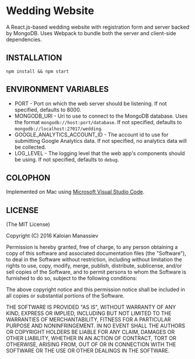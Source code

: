 # Wedding Website

A React.js-based wedding website with registration form and server backed by MongoDB. Uses Webpack to
bundle both the server and client-side dependencies.

## INSTALLATION

```
npm install && npm start
```

## ENVIRONMENT VARIABLES

* PORT - Port on which the web server should be listening. If not specified, defaults to 8000.
* MONGODB_URI - Uri to use to connect to the MongoDB database. Uses the format ```mongodb://host:port/database```. If not
                specified, defaults to ```mongodb://localhost:27017/wedding```.
* GOOGLE_ANALYTICS_ACCOUNT_ID - The account id to use for submitting Google Analytics data. If not specified, no analytics data
                will be collected.
* LOG_LEVEL - The logging level that the web app's components should be using. If not specified, defaults to ```debug```.

## COLOPHON

Implemented on Mac using [Microsoft Visual Studio Code](https://code.visualstudio.com/).

## LICENSE

(The MIT License)

Copyright (C) 2016 Kaloian Manassiev

Permission is hereby granted, free of charge, to any person obtaining a
copy of this software and associated documentation files (the "Software"),
to deal in the Software without restriction, including without
limitation the rights to use, copy, modify, merge, publish, distribute,
sublicense, and/or sell copies of the Software, and to permit persons
to whom the Software is furnished to do so, subject to the following conditions:

The above copyright notice and this permission notice shall be included
in all copies or substantial portions of the Software.

THE SOFTWARE IS PROVIDED "AS IS", WITHOUT WARRANTY OF ANY KIND, EXPRESS
OR IMPLIED, INCLUDING BUT NOT LIMITED TO THE WARRANTIES OF MERCHANTABILITY,
FITNESS FOR A PARTICULAR PURPOSE AND NONINFRINGEMENT. IN NO EVENT SHALL
THE AUTHORS OR COPYRIGHT HOLDERS BE LIABLE FOR ANY CLAIM, DAMAGES OR
OTHER LIABILITY, WHETHER IN AN ACTION OF CONTRACT, TORT OR OTHERWISE,
ARISING FROM, OUT OF OR IN CONNECTION WITH THE SOFTWARE OR THE USE OR
OTHER DEALINGS IN THE SOFTWARE.
